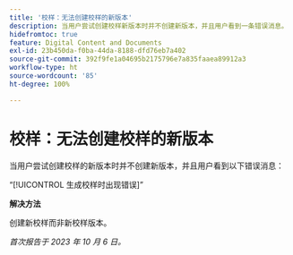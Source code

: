 ```yaml
---
title: '校样：无法创建校样的新版本'
description: 当用户尝试创建校样新版本时并不创建新版本，并且用户看到一条错误消息。
hidefromtoc: true
feature: Digital Content and Documents
exl-id: 23b450da-f0ba-44da-8188-dfd76eb7a402
source-git-commit: 392f9fe1a04695b2175796e7a835faaea89912a3
workflow-type: ht
source-wordcount: '85'
ht-degree: 100%

---
```


# 校样：无法创建校样的新版本

当用户尝试创建校样的新版本时并不创建新版本，并且用户看到以下错误消息：

“[!UICONTROL 生成校样时出现错误]”

**解决方法**

创建新校样而非新校样版本。

_首次报告于 2023 年 10 月 6 日。_
